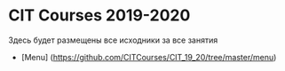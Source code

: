 # CIT Courses 2019-2020

Здесь будет размещены все исходники за все занятия

* [Menu] (https://github.com/CITCourses/CIT_19_20/tree/master/menu)

